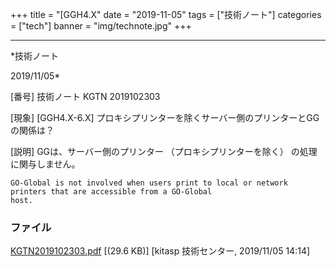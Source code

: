 ﻿+++
title = "[GGH4.X"
date = "2019-11-05"
tags = ["技術ノート"]
categories = ["tech"]
banner = "img/technote.jpg"
+++

-----------------------------------------------------------------------------------------------------------------------------

*技術ノート

2019/11/05*


[番号]
技術ノート KGTN 2019102303

[現象]
[GGH4.X-6.X]
プロキシプリンターを除くサーバー側のプリンターとGGの関係は？

[説明]
GGは、サーバー側のプリンター （プロキシプリンターを除く）
の処理に関与しません。

    GO-Global is not involved when users print to local or network printers that are accessible from a GO-Global
    host.


### ファイル

 
 


[KGTN2019102303.pdf](http://techreport.kitasp.net/attachments/download/4410/KGTN2019102303.pdf)
 [(29.6 KB)] [kitasp 技術センター, 2019/11/05
14:14]


 


 

